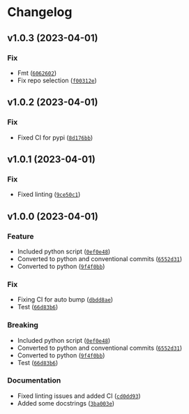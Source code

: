 # Changelog

<!--next-version-placeholder-->

## v1.0.3 (2023-04-01)
### Fix
* Fmt ([`6062602`](https://github.com/tjtharrison/gpush/commit/606260259144e8d6d519f8a8cf8d4f4fde108831))
* Fix repo selection ([`f00312e`](https://github.com/tjtharrison/gpush/commit/f00312e84eeffaca416f2d3a65e11910791e30f9))

## v1.0.2 (2023-04-01)
### Fix
* Fixed CI for pypi ([`8d176bb`](https://github.com/tjtharrison/gpush/commit/8d176bbb131b3015da83c42cd6f45956151b4d6f))

## v1.0.1 (2023-04-01)
### Fix
* Fixed linting ([`9ce50c1`](https://github.com/tjtharrison/gpush/commit/9ce50c19a2f61e7a144fc8c654a66c24d937b2a0))

## v1.0.0 (2023-04-01)
### Feature
* Included python script ([`0ef0e48`](https://github.com/tjtharrison/gpush/commit/0ef0e485c2968b16d9e7bfd9736ac119da1b89f0))
* Converted to python and conventional commits ([`6552d31`](https://github.com/tjtharrison/gpush/commit/6552d3110a112029de04e0fd856e072ba6d59057))
* Converted to python ([`9f4f0bb`](https://github.com/tjtharrison/gpush/commit/9f4f0bb8299339e55b601b81231925f7d0c44222))

### Fix
* Fixing CI for auto bump ([`dbdd8ae`](https://github.com/tjtharrison/gpush/commit/dbdd8ae634664092e4c31c9e4b9a3ee189e43325))
* Test ([`66d83b6`](https://github.com/tjtharrison/gpush/commit/66d83b6b04496785155de796f77a74f1d75e8f8d))

### Breaking
* Included python script ([`0ef0e48`](https://github.com/tjtharrison/gpush/commit/0ef0e485c2968b16d9e7bfd9736ac119da1b89f0))
* Converted to python and conventional commits ([`6552d31`](https://github.com/tjtharrison/gpush/commit/6552d3110a112029de04e0fd856e072ba6d59057))
* Converted to python ([`9f4f0bb`](https://github.com/tjtharrison/gpush/commit/9f4f0bb8299339e55b601b81231925f7d0c44222))
* Test ([`66d83b6`](https://github.com/tjtharrison/gpush/commit/66d83b6b04496785155de796f77a74f1d75e8f8d))

### Documentation
* Fixed linting issues and added CI ([`cd0dd93`](https://github.com/tjtharrison/gpush/commit/cd0dd93c5c11843fe21eed8e3eae6676d4ec44b3))
* Added some docstrings ([`3ba003e`](https://github.com/tjtharrison/gpush/commit/3ba003e4417aed8cca2abacbf9bda1a7a249d3e7))

